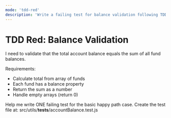 ```yaml
---
mode: 'tdd-red'
description: 'Write a failing test for balance validation following TDD red phase principles'
---
```


# TDD Red: Balance Validation

I need to validate that the total account balance equals the sum of all fund balances.

Requirements:
- Calculate total from array of funds
- Each fund has a balance property
- Return the sum as a number
- Handle empty arrays (return 0)

Help me write ONE failing test for the basic happy path case.
Create the test file at: src/utils/__tests__/accountBalance.test.js
